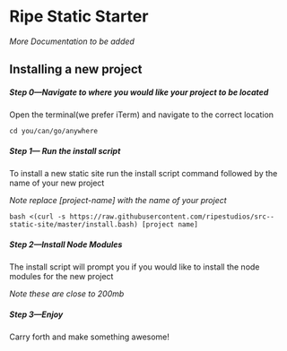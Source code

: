 # Ripe Static Starter
*More Documentation to be added*

## Installing a new project
##### Step 0—Navigate to where you would like your project to be located
Open the terminal(we prefer iTerm) and navigate to the correct location

```
cd you/can/go/anywhere
```

##### Step 1— Run the install script
To install a new static site run the install script command followed by the name of your new project

*Note replace [project-name] with the name of your project*

```
bash <(curl -s https://raw.githubusercontent.com/ripestudios/src--static-site/master/install.bash) [project name]
```

##### Step 2—Install Node Modules
The install script will prompt you if you would like to install the node modules for the new project

*Note these are close to 200mb*

##### Step 3—Enjoy
Carry forth and make something awesome!
